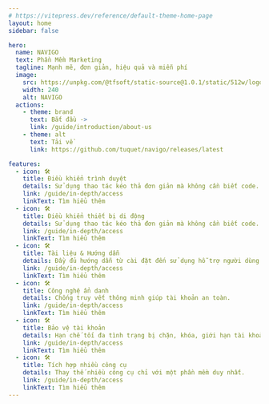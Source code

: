 ```yaml
---
# https://vitepress.dev/reference/default-theme-home-page
layout: home
sidebar: false

hero:
  name: NAVIGO
  text: Phần Mềm Marketing
  tagline: Mạnh mẽ, đơn giản, hiệu quả và miễn phí
  image:
    src: https://unpkg.com/@tfsoft/static-source@1.0.1/static/512w/logo-white.png
    width: 240
    alt: NAVIGO
  actions:
    - theme: brand
      text: Bắt đầu ->
      link: /guide/introduction/about-us
    - theme: alt
      text: Tải về
      link: https://github.com/tuquet/navigo/releases/latest

features:
  - icon: 🛠️
    title: Điều khiển trình duyệt
    details: Sử dụng thao tác kéo thả đơn giản mà không cần biết code.
    link: /guide/in-depth/access
    linkText: Tìm hiểu thêm
  - icon: 🛠️
    title: Điều khiển thiết bị di động
    details: Sử dụng thao tác kéo thả đơn giản mà không cần biết code.
    link: /guide/in-depth/access
    linkText: Tìm hiểu thêm
  - icon: 🛠️
    title: Tài liệu & Hướng dẫn
    details: Đầy đủ hướng dẫn từ cài đặt đến sử dụng hỗ trợ người dùng.
    link: /guide/in-depth/access
    linkText: Tìm hiểu thêm
  - icon: 🛠️
    title: Công nghệ ẩn danh
    details: Chống truy vết thông minh giúp tài khoản an toàn.
    link: /guide/in-depth/access
    linkText: Tìm hiểu thêm
  - icon: 🛠️
    title: Bảo vệ tài khoản
    details: Hạn chế tối đa tình trạng bị chặn, khóa, giới hạn tài khoản.
    link: /guide/in-depth/access
    linkText: Tìm hiểu thêm
  - icon: 🛠️
    title: Tích hợp nhiều công cụ
    details: Thay thế nhiều công cụ chỉ với một phần mềm duy nhất.
    link: /guide/in-depth/access
    linkText: Tìm hiểu thêm
---
```

